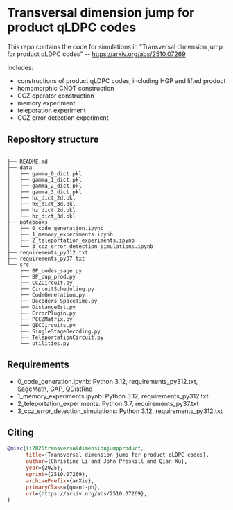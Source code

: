 # Transversal dimension jump for product qLDPC codes
This repo contains the code for simulations in "Transversal dimension jump for product qLDPC codes" -- https://arxiv.org/abs/2510.07269

Includes:
- constructions of product qLDPC codes, including HGP and lifted product
- homomorphic CNOT construction
- CCZ operator construction
- memory experiment
- teleporation experiment
- CCZ error detection experiment

## Repository structure

```text
.
├── README.md
├── data
│   ├── gamma_0_dict.pkl
│   ├── gamma_1_dict.pkl
│   ├── gamma_2_dict.pkl
│   ├── gamma_3_dict.pkl
│   ├── hx_dict_2d.pkl
│   ├── hx_dict_3d.pkl
│   ├── hz_dict_2d.pkl
│   └── hz_dict_3d.pkl
├── notebooks
│   ├── 0_code_generation.ipynb
│   ├── 1_memory_experiments.ipynb
│   ├── 2_teleportation_experiments.ipynb
│   └── 3_ccz_error_detection_simulations.ipynb
├── requirements_py312.txt
├── requirements_py37.txt
└── src
    ├── BP_codes_sage.py
    ├── BP_cup_prod.py
    ├── CCZCircuit.py
    ├── CircuitScheduling.py
    ├── CodeGeneration.py
    ├── Decoders_SpaceTime.py
    ├── DistanceEst.py
    ├── ErrorPlugin.py
    ├── PCCZMatrix.py
    ├── QECCircuits.py
    ├── SingleStageDecoding.py
    ├── TeleportationCircuit.py
    └── utilities.py
```
## Requirements

- 0_code_generation.ipynb: Python 3.12, requirements_py312.txt, SageMath, GAP, QDistRnd
- 1_memory_experiments.ipynb: Python 3.12, requirements_py312.txt
- 2_teleportation_experiments: Python 3.7, requirements_py37.txt
- 3_ccz_error_detection_simulations: Python 3.12, requirements_py312.txt

## Citing

```bibtex
@misc{li2025transversaldimensionjumpproduct,
      title={Transversal dimension jump for product qLDPC codes}, 
      author={Christine Li and John Preskill and Qian Xu},
      year={2025},
      eprint={2510.07269},
      archivePrefix={arXiv},
      primaryClass={quant-ph},
      url={https://arxiv.org/abs/2510.07269}, 
}
```
